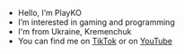 - Hello, I’m PlayKO
- I’m interested in gaming and programming
- I'm from Ukraine, Kremenchuk
- You can find me on [TikTok](http://tiktok.com/@playko1337) or on [YouTube](https://www.youtube.com/c/PlayKO_)
